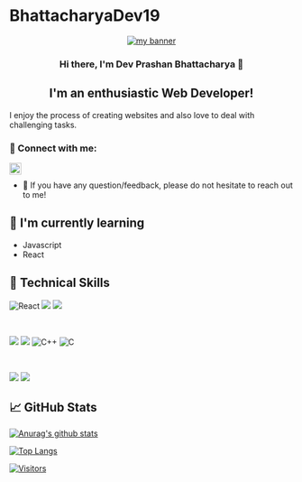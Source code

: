 # BhattacharyaDev19
<p align="center">
  <a href="https://www.BhattacharyaDev19.dev/" target="_blank" rel="noreferrer"><img src="https://github.com/prashandev-19/BhattacharyaDev19/assets/144698239/55feecfa-e444-44ca-b1fd-72e8d7d37479)" alt="my banner"></a>
</p>

<h3 align="center">
Hi there, I'm Dev Prashan Bhattacharya</a> 👋
</h3>

<h2 align="center">
I'm an enthusiastic Web Developer!
</h2> 

I enjoy the process of creating websites and also love to deal with challenging tasks.

### 🤝 Connect with me:

<a href="https://www.linkedin.com/in/dev-prashan-bhattacharya-488129250/"><img align="left" src="https://raw.githubusercontent.com/yushi1007/yushi1007/main/images/linkedin.svg" alt="Yu Shi | LinkedIn" width="21px"/></a>
</br>
- 💬 If you have any question/feedback, please do not hesitate to reach out to me!

## 🌱 I'm currently learning

- Javascript
- React  

## 💼 Technical Skills

![React](https://img.shields.io/badge/react-%2320232a.svg?style=for-the-badge&logo=react&logoColor=%2361DAFB)
![](https://img.shields.io/badge/Code-JavaScript-informational?style=flat&logo=JavaScript&color=F7DF1E)
![](https://img.shields.io/badge/Code-HTML5-informational?style=flat&logo=HTML5&color=E34F26)

</br>

![](https://img.shields.io/badge/Style-Bootstrap-informational?style=flat&logo=Bootstrap&color=7952B3)
![](https://img.shields.io/badge/Style-CSS3-informational?style=flat&logo=CSS3&color=1572B6)
![C++](https://img.shields.io/badge/c++-%2300599C.svg?style=for-the-badge&logo=c%2B%2B&logoColor=white)
![C](https://img.shields.io/badge/c-%2300599C.svg?style=for-the-badge&logo=c&logoColor=white)


</br>

![](https://img.shields.io/badge/Tools-Git-informational?style=flat&logo=Git&color=F05032)
![](https://img.shields.io/badge/Tools-GitHub-informational?style=flat&logo=GitHub&color=181717)


## 📈 GitHub Stats 

[![Anurag's github stats](https://github-readme-stats.vercel.app/api?username=BhattacharyaDev19)](https://github.com/yushi1007)

[![Top Langs](https://github-readme-stats.vercel.app/api/top-langs/?username=BhattacharyaDev19&layout=compact)](https://github.com/yushi1007)

[![Visitors](https://visitor-badge.glitch.me/badge?page_id=BhattacharyaDev19.BhattacharyaDev19)](https://www.yushi.dev/)
